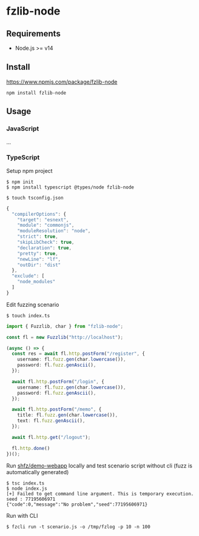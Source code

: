 # fzlib-node

## Requirements

- Node.js >= v14

## Install

<https://www.npmjs.com/package/fzlib-node>

```
npm install fzlib-node
```

## Usage

### JavaScript

...

### TypeScript

Setup npm project

```
$ npm init
$ npm install typescript @types/node fzlib-node
```

```
$ touch tsconfig.json
```
```ts
{
  "compilerOptions": {
    "target": "esnext",
    "module": "commonjs",
    "moduleResolution": "node",
    "strict": true,
    "skipLibCheck": true,
    "declaration": true,
    "pretty": true,
    "newLine": "lf",
    "outDir": "dist"
  },
  "exclude": [
    "node_modules"
  ]
}
```

Edit fuzzing scenario

```
$ touch index.ts
```
```ts
import { Fuzzlib, char } from "fzlib-node";

const fl = new Fuzzlib("http://localhost");

(async () => {
  const res = await fl.http.postForm("/register", {
    username: fl.fuzz.gen(char.lowercase()),
    password: fl.fuzz.genAscii(),
  });

  await fl.http.postForm("/login", {
    username: fl.fuzz.gen(char.lowercase()),
    password: fl.fuzz.genAscii(),
  });

  await fl.http.postForm("/memo", {
    title: fl.fuzz.gen(char.lowercase()),
    text: fl.fuzz.genAscii(),
  });

  await fl.http.get("/logout");

  fl.http.done()
})();
```

Run [shfz/demo-webapp](https://github.com/shfz/demo-webapp) locally and test scenario script without cli (fuzz is automatically generated)

```
$ tsc index.ts
$ node index.js
[+] Failed to get command line argument. This is temporary execution. seed : 77195606971
{"code":0,"message":"No problem","seed":77195606971}
```

Run with CLI

```
$ fzcli run -t scenario.js -o /tmp/fzlog -p 10 -n 100
```
